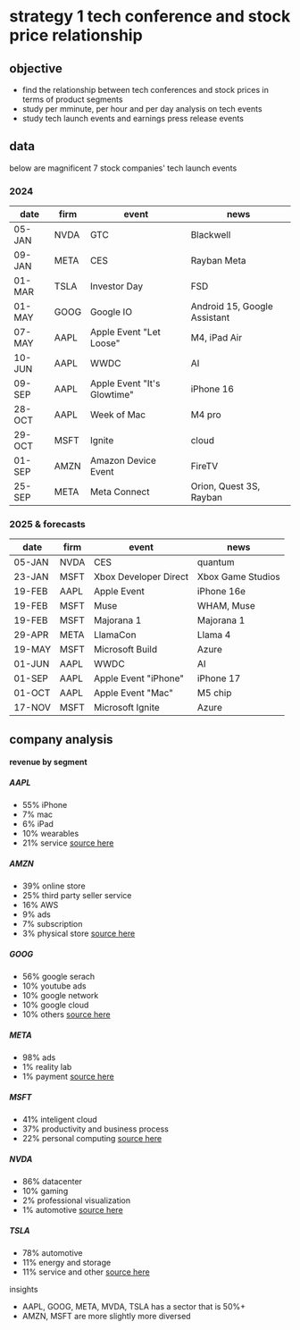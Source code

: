 # strategy 1 tech conference and stock price relationship

## objective
- find the relationship between tech conferences and stock prices in terms of product segments
- study per mminute, per hour and per day analysis on tech events
- study tech launch events and earnings press release events 

## data
below are magnificent 7 stock companies' tech launch events

### 2024
| date   | firm | event                       | news                         |
| ------ | ---- | --------------------------- | ---------------------------- |
| 05-JAN | NVDA | GTC                         | Blackwell                    |
| 09-JAN | META | CES                         | Rayban Meta                  |
| 01-MAR | TSLA | Investor Day                | FSD                          |
| 01-MAY | GOOG | Google IO                   | Android 15, Google Assistant |
| 07-MAY | AAPL | Apple Event "Let Loose"     | M4, iPad Air                 |
| 10-JUN | AAPL | WWDC                        | AI                           |
| 09-SEP | AAPL | Apple Event "It's Glowtime" | iPhone 16                    |
| 28-OCT | AAPL | Week of Mac                 | M4 pro                       |
| 29-OCT | MSFT | Ignite                      | cloud                        |
| 01-SEP | AMZN | Amazon Device Event         | FireTV                       |
| 25-SEP | META | Meta Connect                | Orion, Quest 3S, Rayban      |

### 2025 & forecasts
| date   | firm | event                 | news              |
| ------ | ---- | --------------------- | ----------------- |
| 05-JAN | NVDA | CES                   | quantum           |
| 23-JAN | MSFT | Xbox Developer Direct | Xbox Game Studios |
| 19-FEB | AAPL | Apple Event           | iPhone 16e        |
| 19-FEB | MSFT | Muse                  | WHAM, Muse        |
| 19-FEB | MSFT | Majorana 1            | Majorana 1        |
| 29-APR | META | LlamaCon              | Llama 4           |
| 19-MAY | MSFT | Microsoft Build       | Azure             |
| 01-JUN | AAPL | WWDC                  | AI                |
| 01-SEP | AAPL | Apple Event "iPhone"  | iPhone 17         |
| 01-OCT | AAPL | Apple Event "Mac"     | M5 chip           |
| 17-NOV | MSFT | Microsoft Ignite      | Azure             |

## company analysis

#### revenue by segment

##### AAPL
- 55% iPhone
- 7% mac
- 6% iPad
- 10% wearables
- 21% service
[source here](https://stockanalysis.com/stocks/aapl/metrics/revenue-by-segment)

##### AMZN
- 39% online store
- 25% third party seller service
- 16% AWS
- 9% ads
- 7% subscription
- 3% physical store
[source here](https://stockanalysis.com/stocks/amzn/metrics/revenue-by-segment)

##### GOOG
- 56% google serach
- 10% youtube ads
- 10% google network
- 10% google cloud
- 10% others
[source here](https://stockanalysis.com/stocks/goog/metrics/revenue-by-segment)

##### META
- 98% ads
- 1% reality lab
- 1% payment
[source here](https://stockanalysis.com/stocks/meta/metrics/revenue-by-segment)

##### MSFT
- 41% inteligent cloud
- 37% productivity and business process
- 22% personal computing
[source here](https://stockanalysis.com/stocks/msft/metrics/revenue-by-segment)

##### NVDA
- 86% datacenter
- 10% gaming
- 2% professional visualization
- 1% automotive
[source here](https://stockanalysis.com/stocks/amzn/nvda/revenue-by-segment)

##### TSLA
- 78% automotive
- 11% energy and storage
- 11% service and other
[source here](https://stockanalysis.com/stocks/tsla/metrics/revenue-by-segment)

insights
- AAPL, GOOG, META, MVDA, TSLA has a sector that is 50%+
- AMZN, MSFT are more slightly more diversed
